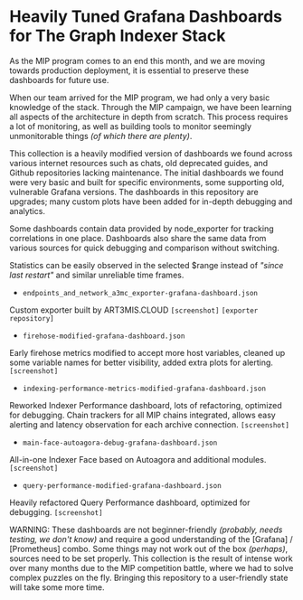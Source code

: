 # Heavily Tuned Grafana Dashboards for The Graph Indexer Stack

As the MIP program comes to an end this month, and we are moving towards production deployment, it is essential to preserve these dashboards for future use. 

When our team arrived for the MIP program, we had only a very basic knowledge of the stack. Through the MIP campaign, we have been learning all aspects of the architecture in depth from scratch. This process requires a lot of monitoring, as well as building tools to monitor seemingly unmonitorable things _(of which there are plenty)_. 

This collection is a heavily modified version of dashboards we found across various internet resources such as chats, old deprecated guides, and Github repositories lacking maintenance. The initial dashboards we found were very basic and built for specific environments, some supporting old, vulnerable Grafana versions. The dashboards in this repository are upgrades; many custom plots have been added for in-depth debugging and analytics.

Some dashboards contain data provided by node_exporter for tracking correlations in one place. Dashboards also share the same data from various sources for quick debugging and comparison without switching. 

Statistics can be easily observed in the selected $range instead of _"since last restart"_ and similar unreliable time frames.

* `endpoints_and_network_a3mc_exporter-grafana-dashboard.json`

Custom exporter built by ART3MIS.CLOUD `[screenshot]` `[exporter repository]`

* `firehose-modified-grafana-dashboard.json`

Early firehose metrics modified to accept more host variables, cleaned up some variable names for better visibility, added extra plots for alerting. `[screenshot]`

* `indexing-performance-metrics-modified-grafana-dashboard.json`

Reworked Indexer Performance dashboard, lots of refactoring, optimized for debugging. Chain trackers for all MIP chains integrated, allows easy alerting and latency observation for each archive connection. `[screenshot]`

* `main-face-autoagora-debug-grafana-dashboard.json`

All-in-one Indexer Face based on Autoagora and additional modules. `[screenshot]`

* `query-performance-modified-grafana-dashboard.json`

Heavily refactored Query Performance dashboard, optimized for debugging. `[screenshot]`

WARNING: These dashboards are not beginner-friendly _(probably, needs testing, we don't know)_ and require a good understanding of the [Grafana] / [Prometheus] combo. Some things may not work out of the box _(perhaps)_, sources need to be set properly. This collection is the result of intense work over many months due to the MIP competition battle, where we had to solve complex puzzles on the fly. Bringing this repository to a user-friendly state will take some more time.